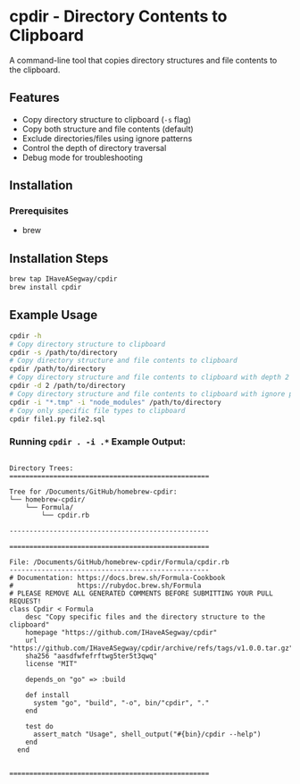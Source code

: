 # cpdir - Directory Contents to Clipboard

A command-line tool that copies directory structures and file contents to the clipboard.

## Features

- Copy directory structure to clipboard (`-s` flag)
- Copy both structure and file contents (default)
- Exclude directories/files using ignore patterns
- Control the depth of directory traversal
- Debug mode for troubleshooting

## Installation

### Prerequisites

- brew

## Installation Steps

```bash
brew tap IHaveASegway/cpdir
brew install cpdir
```

## Example Usage

```bash
cpdir -h
# Copy directory structure to clipboard
cpdir -s /path/to/directory
# Copy directory structure and file contents to clipboard
cpdir /path/to/directory
# Copy directory structure and file contents to clipboard with depth 2
cpdir -d 2 /path/to/directory
# Copy directory structure and file contents to clipboard with ignore patterns
cpdir -i "*.tmp" -i "node_modules" /path/to/directory
# Copy only specific file types to clipboard
cpdir file1.py file2.sql
```

### Running `cpdir . -i .*` Example Output:
```

Directory Trees:
==================================================

Tree for /Documents/GitHub/homebrew-cpdir:
└── homebrew-cpdir/
    └── Formula/
        └── cpdir.rb

--------------------------------------------------

==================================================

File: /Documents/GitHub/homebrew-cpdir/Formula/cpdir.rb
--------------------------------------------------
# Documentation: https://docs.brew.sh/Formula-Cookbook
#                https://rubydoc.brew.sh/Formula
# PLEASE REMOVE ALL GENERATED COMMENTS BEFORE SUBMITTING YOUR PULL REQUEST!
class Cpdir < Formula
    desc "Copy specific files and the directory structure to the clipboard"
    homepage "https://github.com/IHaveASegway/cpdir"
    url "https://github.com/IHaveASegway/cpdir/archive/refs/tags/v1.0.0.tar.gz"
    sha256 "aasdfwfefrftwg5ter5t3qwq"
    license "MIT"
  
    depends_on "go" => :build
  
    def install
      system "go", "build", "-o", bin/"cpdir", "."
    end
  
    test do
      assert_match "Usage", shell_output("#{bin}/cpdir --help")
    end
  end
  

==================================================
```
